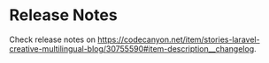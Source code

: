# Release Notes

Check release notes
on https://codecanyon.net/item/stories-laravel-creative-multilingual-blog/30755590#item-description__changelog.